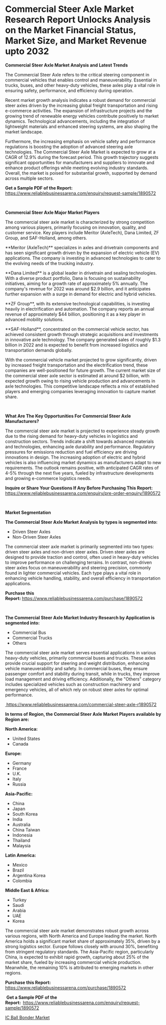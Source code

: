 <p><h1>Commercial Steer Axle Market Research Report Unlocks Analysis on the Market Financial Status, Market Size, and Market Revenue upto 2032</h1></p><p><strong>Commercial Steer Axle Market Analysis and Latest Trends</strong></p>
<p><p>The Commercial Steer Axle refers to the critical steering component in commercial vehicles that enables control and maneuverability. Essential in trucks, buses, and other heavy-duty vehicles, these axles play a vital role in ensuring safety, performance, and efficiency during operation. </p><p>Recent market growth analysis indicates a robust demand for commercial steer axles driven by the increasing global freight transportation and rising e-commerce activities. The expansion of infrastructure projects and the growing trend of renewable energy vehicles contribute positively to market dynamics. Technological advancements, including the integration of lightweight materials and enhanced steering systems, are also shaping the market landscape.</p><p>Furthermore, the increasing emphasis on vehicle safety and performance regulations is boosting the adoption of advanced steering axle technologies. The Commercial Steer Axle Market is expected to grow at a CAGR of 12.9% during the forecast period. This growth trajectory suggests significant opportunities for manufacturers and suppliers to innovate and enhance product offerings while meeting evolving industry standards. Overall, the market is poised for substantial growth, supported by demand across multiple sectors.</p></p>
<p><strong>Get a Sample PDF of the Report:&nbsp;</strong> <a href="https://www.reliablebusinessarena.com/enquiry/request-sample/1890572?utm_campaign=2187&utm_medium=2&utm_source=Github&utm_content=ia&utm_term=01032025&utm_id=commercial-steer-axle">https://www.reliablebusinessarena.com/enquiry/request-sample/1890572</a></p>
<p>&nbsp;</p>
<p><strong>Commercial Steer Axle Major Market Players</strong></p>
<p><p>The commercial steer axle market is characterized by strong competition among various players, primarily focusing on innovation, quality, and customer service. Key players include Meritor (AxleTech), Dana Limited, ZF Group, and SAF-Holland, among others.</p><p>**Meritor (AxleTech)** specializes in axles and drivetrain components and has seen significant growth driven by the expansion of electric vehicle (EV) applications. The company is investing in advanced technologies to cater to the evolving needs of the trucking industry.</p><p>**Dana Limited** is a global leader in drivetrain and sealing technologies. With a diverse product portfolio, Dana is focusing on sustainability initiatives, aiming for a growth rate of approximately 5% annually. The company's revenue for 2022 was around $2.9 billion, and it anticipates further expansion with a surge in demand for electric and hybrid vehicles.</p><p>**ZF Group**, with its extensive technological capabilities, is investing heavily in electrification and automation. The company reports an annual revenue of approximately $44 billion, positioning it as a key player in advanced mobility solutions.</p><p>**SAF-Holland**, concentrated on the commercial vehicle sector, has achieved consistent growth through strategic acquisitions and investments in innovative axle technology. The company generated sales of roughly $1.3 billion in 2022 and is expected to benefit from increased logistics and transportation demands globally.</p><p>With the commercial vehicle market projected to grow significantly, driven by increased freight transportation and the electrification trend, these companies are well-positioned for future growth. The current market size of the commercial steer axle sector is estimated at around $2 billion, with expected growth owing to rising vehicle production and advancements in axle technologies. This competitive landscape reflects a mix of established players and emerging companies leveraging innovation to capture market share.</p></p>
<p>&nbsp;</p>
<p><strong>What Are The Key Opportunities For Commercial Steer Axle Manufacturers?</strong></p>
<p><p>The commercial steer axle market is projected to experience steady growth due to the rising demand for heavy-duty vehicles in logistics and construction sectors. Trends indicate a shift towards advanced materials and technologies, enhancing axle durability and performance. Regulatory pressures for emissions reduction and fuel efficiency are driving innovations in design. The increasing adoption of electric and hybrid vehicles is also influencing market dynamics as manufacturers adapt to new requirements. The outlook remains positive, with anticipated CAGR rates of 4-5% through the next five years, fueled by infrastructure developments and growing e-commerce logistics needs.</p></p>
<p><strong>Inquire or Share Your Questions If Any Before Purchasing This Report:</strong> <a href="https://www.reliablebusinessarena.com/enquiry/pre-order-enquiry/1890572?utm_campaign=2187&utm_medium=2&utm_source=Github&utm_content=ia&utm_term=01032025&utm_id=commercial-steer-axle">https://www.reliablebusinessarena.com/enquiry/pre-order-enquiry/1890572</a></p>
<p>&nbsp;</p>
<p><strong>Market Segmentation</strong></p>
<p><strong>The Commercial Steer Axle Market Analysis by types is segmented into:</strong></p>
<p><ul><li>Driven Steer Axles</li><li>Non-Driven Steer Axles</li></ul></p>
<p><p>The commercial steer axle market is primarily segmented into two types: driven steer axles and non-driven steer axles. Driven steer axles are designed to provide traction and control, often used in heavy-duty vehicles to improve performance on challenging terrains. In contrast, non-driven steer axles focus on maneuverability and steering precision, commonly found in lighter commercial vehicles. Each type plays a vital role in enhancing vehicle handling, stability, and overall efficiency in transportation applications.</p></p>
<p><strong>Purchase this Report:&nbsp;</strong><a href="https://www.reliablebusinessarena.com/purchase/1890572?utm_campaign=2187&utm_medium=2&utm_source=Github&utm_content=ia&utm_term=01032025&utm_id=commercial-steer-axle">https://www.reliablebusinessarena.com/purchase/1890572</a></p>
<p>&nbsp;</p>
<p><strong>The Commercial Steer Axle Market Industry Research by Application is segmented into:</strong></p>
<p><ul><li>Commercial Bus</li><li>Commercial Trucks</li><li>Others</li></ul></p>
<p><p>The commercial steer axle market serves essential applications in various heavy-duty vehicles, primarily commercial buses and trucks. These axles provide crucial support for steering and weight distribution, enhancing vehicle maneuverability and safety. In commercial buses, they ensure passenger comfort and stability during transit, while in trucks, they improve load management and driving efficiency. Additionally, the "Others" category includes specialized vehicles such as construction machinery and emergency vehicles, all of which rely on robust steer axles for optimal performance.</p></p>
<p><a href="https://www.reliablebusinessarena.com/commercial-steer-axle-r1890572?utm_campaign=2187&utm_medium=2&utm_source=Github&utm_content=ia&utm_term=01032025&utm_id=commercial-steer-axle">&nbsp;https://www.reliablebusinessarena.com/commercial-steer-axle-r1890572</a></p>
<p><strong>In terms of Region, the Commercial Steer Axle Market Players available by Region are:</strong></p>
<p>
    <p> <strong> North America: </strong>
        <ul>
            <li>United States</li>
            <li>Canada</li>
        </ul>
        </p> 
    <p> <strong> Europe: </strong>
        <ul>
            <li>Germany</li>
            <li>France</li>
            <li>U.K.</li>
            <li>Italy</li>
            <li>Russia</li>
        </ul>
        </p> 
    <p> <strong> Asia-Pacific: </strong>
        <ul>
            <li>China</li>
            <li>Japan</li>
            <li>South Korea</li>
            <li>India</li>
            <li>Australia</li>
            <li>China Taiwan</li>
            <li>Indonesia</li>
            <li>Thailand</li>
            <li>Malaysia</li>
        </ul>
        </p> 
    <p> <strong> Latin America: </strong>
        <ul>
            <li>Mexico</li>
            <li>Brazil</li>
            <li>Argentina Korea</li>
            <li>Colombia</li>
        </ul>
        </p> 
    <p> <strong> Middle East & Africa: </strong>
        <ul>
            <li>Turkey</li>
            <li>Saudi</li>
            <li>Arabia</li>
            <li>UAE</li>
            <li>Korea</li>
        </ul>
    </p>
    </p>
<p><p>The commercial steer axle market demonstrates robust growth across various regions, with North America and Europe leading the market. North America holds a significant market share of approximately 35%, driven by a strong logistics sector. Europe follows closely with around 30%, benefiting from stringent regulatory standards. The Asia-Pacific region, particularly China, is expected to exhibit rapid growth, capturing about 25% of the market share, fueled by increasing commercial vehicle production. Meanwhile, the remaining 10% is attributed to emerging markets in other regions.</p></p>
<p><strong>Purchase this Report: </strong><a href="https://www.reliablebusinessarena.com/purchase/1890572?utm_campaign=2187&utm_medium=2&utm_source=Github&utm_content=ia&utm_term=01032025&utm_id=commercial-steer-axle">https://www.reliablebusinessarena.com/purchase/1890572</a></p>
<p>&nbsp;<strong>Get a Sample PDF of the Report:&nbsp;&nbsp;</strong><a href="https://www.reliablebusinessarena.com/enquiry/request-sample/1890572?utm_campaign=2187&utm_medium=2&utm_source=Github&utm_content=ia&utm_term=01032025&utm_id=commercial-steer-axle">https://www.reliablebusinessarena.com/enquiry/request-sample/1890572</a></p>
<p><strong></strong></p>
<p><p><a href="https://github.com/mauripalmi/Market-Research-Report-List-6/blob/main/ic-ball-bonder-market.md?utm_campaign=2187&utm_medium=2&utm_source=Github&utm_content=ia&utm_term=01032025&utm_id=commercial-steer-axle">IC Ball Bonder Market</a></p></p>